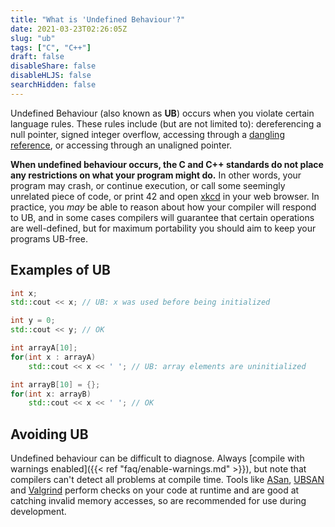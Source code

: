 ```yaml
---
title: "What is 'Undefined Behaviour'?"
date: 2021-03-23T02:26:05Z
slug: "ub"
tags: ["C", "C++"]
draft: false
disableShare: false
disableHLJS: false
searchHidden: false
---
```


Undefined Behaviour (also known as **UB**) occurs when you violate certain language rules. These rules include (but are not limited to): dereferencing a null pointer, signed integer overflow, accessing through a [dangling reference](https://en.cppreference.com/w/cpp/language/reference#Dangling_references), or accessing through an unaligned pointer.

**When undefined behaviour occurs, the C and C++ standards do not place any restrictions on what your program might do.** In other words, your program may crash, or continue execution, or call some seemingly unrelated piece of code, or print 42 and open [xkcd](https://xkcd.com/) in your web browser. In practice, you *may* be able to reason about how your compiler will respond to UB, and in some cases compilers will guarantee that certain operations are well-defined, but for maximum portability you should aim to keep your programs UB-free.

## Examples of UB

```cpp
int x;
std::cout << x; // UB: x was used before being initialized

int y = 0;
std::cout << y; // OK
```
```cpp
int arrayA[10];
for(int x : arrayA)
    std::cout << x << ' '; // UB: array elements are uninitialized

int arrayB[10] = {};
for(int x: arrayB)
    std::cout << x << ' '; // OK
``` 

## Avoiding UB
Undefined behaviour can be difficult to diagnose. Always [compile with warnings enabled]({{< ref "faq/enable-warnings.md" >}}), but note that compilers can't detect all problems at compile time. Tools like [ASan](https://en.wikipedia.org/wiki/AddressSanitizer), [UBSAN](https://clang.llvm.org/docs/UndefinedBehaviorSanitizer.html) and [Valgrind](https://valgrind.org/docs/manual/quick-start.html#quick-start.mcrun) perform checks on your code at runtime and are good at catching invalid memory accesses, so are recommended for use during development.

